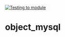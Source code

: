 [![Testing to module](https://github.com/jscode-es/object_mysql/actions/workflows/action.yml/badge.svg?branch=main)](https://github.com/jscode-es/object_mysql/actions/workflows/action.yml)

# object_mysql